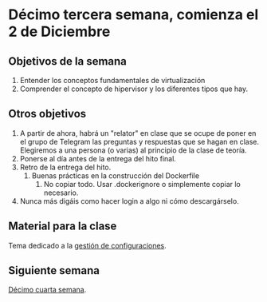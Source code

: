 # Décimo tercera semana, comienza el 2 de Diciembre

## Objetivos de la semana

1. Entender los conceptos fundamentales de virtualización
1. Comprender el concepto de hipervisor y los diferentes tipos que hay.

## Otros objetivos

1. A partir de ahora, habrá un "relator" en clase que se ocupe de poner en el grupo de Telegram las preguntas y respuestas que se hagan en clase. Elegiremos a una persona (o varias) al principio de la clase de teoría.
1. Ponerse al día antes de la entrega del hito final.
2. Retro de la entrega del hito.
   1. Buenas prácticas en la construcción del Dockerfile
	  1. No copiar todo. Usar .dockerignore o simplemente copiar lo necesario.
  2. Nunca más digáis como hacer login a algo ni cómo descargárselo.
  

## Material para la clase

Tema dedicado a la
[gestión de configuraciones](http://jj.github.io/IV/documentos/temas/Gestion_de_configuraciones).

## Siguiente semana

[Décimo cuarta semana](semana-14.md). 
